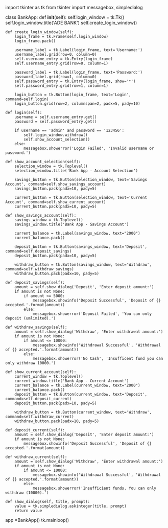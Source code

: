 import tkinter as tk
from tkinter import messagebox, simpledialog


class BankApp:
    def __init__(self):
        self.login_window = tk.Tk()
        self.login_window.title('ADE BANK')
        self.create_login_window()

    def create_login_window(self):
        login_frame = tk.Frame(self.login_window)
        login_frame.pack()

        username_label = tk.Label(login_frame, text='Username:')
        username_label.grid(row=0, column=0)
        self.username_entry = tk.Entry(login_frame)
        self.username_entry.grid(row=0, column=1)

        password_label = tk.Label(login_frame, text='Password:')
        password_label.grid(row=1, column=0)
        self.password_entry = tk.Entry(login_frame, show='*')
        self.password_entry.grid(row=1, column=1)

        login_button = tk.Button(login_frame, text='Login', command=self.login)
        login_button.grid(row=2, columnspan=2, padx=5, pady=10)

    def login(self):
        username = self.username_entry.get()
        password = self.password_entry.get()

        if username == 'admin' and password == '123456':
            self.login_window.withdraw()
            self.show_account_selection()
        else:
            messagebox.showerror('Login Failed', 'Invalid username or password.')

    def show_account_selection(self):
        selection_window = tk.Toplevel()
        selection_window.title('Bank App - Account Selection')

        savings_button = tk.Button(selection_window, text='Savings Account', command=self.show_savings_account)
        savings_button.pack(padx=10, pady=5)

        current_button = tk.Button(selection_window, text='Current Account', command=self.show_current_account)
        current_button.pack(padx=10, pady=5)

    def show_savings_account(self):
        savings_window = tk.Toplevel()
        savings_window.title('Bank App - Savings Account')

        current_balance = tk.Label(savings_window, text="2000")
        current_balance.pack()

        deposit_button = tk.Button(savings_window, text='Deposit', command=self.deposit_savings)
        deposit_button.pack(padx=10, pady=5)

        withdraw_button = tk.Button(savings_window, text='Withdraw', command=self.withdraw_savings)
        withdraw_button.pack(padx=10, pady=5)

    def deposit_savings(self):
        amount = self.show_dialog('Deposit', 'Enter deposit amount:')
        if amount is not None:
            if amount <= 5000:
                messagebox.showinfo('Deposit Successful', 'Deposit of {} accepted.'.format(amount))
            else:
                messagebox.showerror('Deposit Failed', 'You can only deposit (umlimited).')

    def withdraw_savings(self):
        amount = self.show_dialog('Withdraw', 'Enter withdrawal amount:')
        if amount is not None:
            if amount <= 10000:
                messagebox.showinfo('Withdrawal Successful', 'Withdrawal of {} accepted.'.format(amount))
            else:
                messagebox.showerror('No Cash', 'Insufficent fund you can only withdraw 10000.')

    def show_current_account(self):
        current_window = tk.Toplevel()
        current_window.title('Bank App - Current Account')
        current_balance = tk.Label(current_window, text="2000")
        current_balance.pack()
        deposit_button = tk.Button(current_window, text='Deposit', command=self.deposit_current)
        deposit_button.pack(padx=10, pady=5)

        withdraw_button = tk.Button(current_window, text='Withdraw', command=self.withdraw_current)
        withdraw_button.pack(padx=10, pady=5)

    def deposit_current(self):
        amount = self.show_dialog('Deposit', 'Enter deposit amount:')
        if amount is not None:
            messagebox.showinfo('Deposit Successful', 'Deposit of {} accepted.'.format(amount))

    def withdraw_current(self):
        amount = self.show_dialog('Withdraw', 'Enter withdrawal amount:')
        if amount is not None:
            if amount <= 10000:
                messagebox.showinfo('Withdrawal Successful', 'Withdrawal of {} accepted.'.format(amount))
            else:
                messagebox.showerror('Insufficient funds. You can only withdraw (10000).')

    def show_dialog(self, title, prompt):
        value = tk.simpledialog.askinteger(title, prompt)
        return value


app =BankApp()
tk.mainloop()
